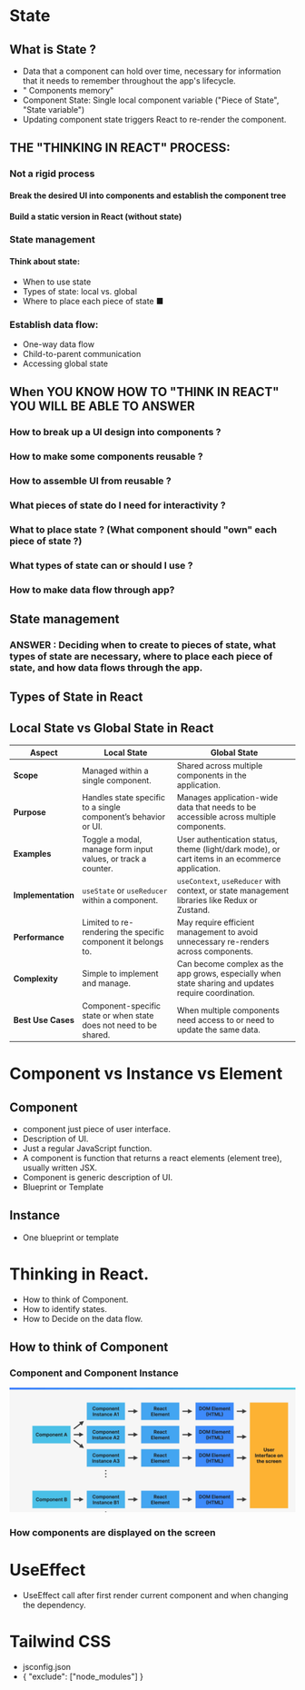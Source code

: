 # State

## What is State ?

- Data that a component can hold over time, necessary for information that it needs to remember throughout the app's lifecycle.
- " Components memory"
- Component State: Single local component variable ("Piece of State", "State variable")
- Updating component state triggers React to re-render the component.

## THE "THINKING IN REACT" PROCESS:

### Not a rigid process

#### Break the desired UI into components and establish the component tree

#### Build a static version in React (without state)

### State management

#### Think about state:

- When to use state
- Types of state: local vs. global
- Where to place each piece of state ■

### Establish data flow:

- One-way data flow
- Child-to-parent communication
- Accessing global state

## When YOU KNOW HOW TO "THINK IN REACT" YOU WILL BE ABLE TO ANSWER

### How to break up a UI design into components ?

### How to make some components reusable ?

### How to assemble UI from reusable ?

### What pieces of state do I need for interactivity ?

### What to place state ? (What component should "own" each piece of state ?)

### What types of state can or should I use ?

### How to make data flow through app?

## State management

### ANSWER : Deciding when to create to pieces of state, what types of state are necessary, where to place each piece of state, and how data flows through the app.

## Types of State in React

## Local State vs Global State in React

| **Aspect**         | **Local State**                                                    | **Global State**                                                                                     |
| ------------------ | ------------------------------------------------------------------ | ---------------------------------------------------------------------------------------------------- |
| **Scope**          | Managed within a single component.                                 | Shared across multiple components in the application.                                                |
| **Purpose**        | Handles state specific to a single component’s behavior or UI.     | Manages application-wide data that needs to be accessible across multiple components.                |
| **Examples**       | Toggle a modal, manage form input values, or track a counter.      | User authentication status, theme (light/dark mode), or cart items in an ecommerce application.      |
| **Implementation** | `useState` or `useReducer` within a component.                     | `useContext`, `useReducer` with context, or state management libraries like Redux or Zustand.        |
| **Performance**    | Limited to re-rendering the specific component it belongs to.      | May require efficient management to avoid unnecessary re-renders across components.                  |
| **Complexity**     | Simple to implement and manage.                                    | Can become complex as the app grows, especially when state sharing and updates require coordination. |
| **Best Use Cases** | Component-specific state or when state does not need to be shared. | When multiple components need access to or need to update the same data.                             |

# Component vs Instance vs Element

## Component

- component just piece of user interface.
- Description of UI.
- Just a regular JavaScript function.
- A component is function that returns a react elements (element tree), usually written JSX.
- Component is generic description of UI.
- Blueprint or Template

## Instance

- One blueprint or template

# Thinking in React.

- How to think of Component.
- How to identify states.
- How to Decide on the data flow.

## How to think of Component

### Component and Component Instance

![alt text](image-1.png)

### How components are displayed on the screen

# UseEffect

- UseEffect call after first render current component and when changing the dependency.

# Tailwind CSS

- jsconfig.json
- { "exclude": ["node_modules"] }
